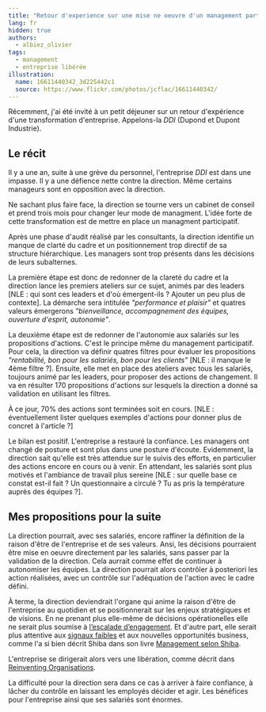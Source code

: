 ```yaml
---
title: "Retour d'experience sur une mise ne oeuvre d'un management participatif."
lang: fr
hidden: true
authors:
  - albiez_olivier
tags:
  - management
  - entreprise libérée
illustration:
  name: 16611440342_3d225442c1
  source: https://www.flickr.com/photos/jcflac/16611440342/
---
```

Récemment, j'ai été invité à un petit déjeuner sur un retour d'expérience d'une transformation d'entreprise.
Appelons-la _DDI_ (Dupond et Dupont Industrie).


## Le récit

Il y a une an, suite à une grève du personnel, l'entreprise _DDI_ est dans une impasse.
Il y a une défience nette contre la direction. Même certains manageurs sont en opposition avec la direction.

Ne sachant plus faire face, la direction se tourne vers un cabinet de conseil et prend trois mois pour changer leur
mode de managment. L'idée forte de cette transformation est de mettre en place un managment participatif.

Après une phase d'audit réalisé par les consultants, la direction identifie un manque de clarté du cadre et un
positionnement trop directif de sa structure hiérarchique. Les managers sont trop présents dans les décisions de
leurs subalternes.

La première étape est donc de redonner de la clareté du cadre et la direction lance les premiers ateliers sur ce sujet,
animés par des leaders [NLE : qui sont ces leaders et d'où émergent-ils ? Ajouter un peu plus de contexte]. La démarche sera intitulée _"performance et plaisir"_ et quatres valeurs émergerons _"bienveillance, accompagnement des équipes, ouverture d'esprit, autonomie"_.

La deuxième étape est de redonner de l'autonomie aux salariés sur les propositions d'actions.
C'est le principe même du management participatif.
Pour cela, la direction va définir quatres filtres pour évaluer les propositions _"rentabilité, bon pour les salariés, bon pour les clients"_ [NLE : il manque le 4ème filtre ?].
Ensuite, elle met en place des ateliers avec tous les salariés, toujours animé par les leaders, pour proposer des actions de changement.
Il va en résulter 170 propositions d'actions sur lesquels la direction a donné sa validation en utilisant les filtres.

À ce jour, 70% des actions sont terminées soit en cours. [NLE : éventuellement lister quelques exemples d'actions pour donner plus de concret à l'article ?]

Le bilan est positif. L'entreprise a restauré la confiance. Les managers ont changé de posture et sont plus dans une posture d'écoute.
Evidemment, la direction sait qu'elle est très attendue sur le suivis des efforts, en particulier des actions encore en cours ou à venir.
En attendant, les salariés sont plus motivés et l'ambiance de travail plus sereine [NLE : sur quelle base ce constat est-il fait ? Un questionnaire a circulé ? Tu as pris la température auprès des équipes ?].


## Mes propositions pour la suite

La direction pourrait, avec ses salariés, encore raffiner la définition de la raison d'être de l'entreprise et de ses valeurs.
Ansi, les décisions pourraient être mise en oeuvre directement par les salariés, sans passer par la validation de la direction.
Cela aurrait comme effet de continuer à autonomiser les équipes.
La direction pourrait alors contrôler à posteriori les action réalisées, avec un contrôle sur l'adéquation de l'action avec le cadre défini.

À terme, la direction deviendrait l'organe qui anime la raison d'être de l'entreprise au quotidien et se positionnerait sur les enjeux stratégiques et de visions. En ne prenant plus elle-même de décisions opérationelles elle ne serait plus soumise à [l’escalade d’engagement].
Et d'autre part, elle serait plus attentive aux [signaux faibles] et aux nouvelles opportunités business, comme l'a si bien décrit Shiba dans son livre [Management selon Shiba].

L'entreprise se dirigerait alors vers une libération, comme décrit dans [Reinventing Organisations].

La difficulté pour la direction sera dans ce cas à arriver à faire confiance, à lâcher du contrôle en laissant les employés décider et agir.
Les bénéfices pour l'entreprise ainsi que ses salariés sont énormes.


[Reinventing Organisations]: /books/reinventing_organisations-laloux_frederic.html
[l’escalade d’engagement]: https://en.wikipedia.org/wiki/Escalation_of_commitment
[signaux faibles]: https://fr.wikipedia.org/wiki/Signaux_faibles
[Management selon Shiba]: /books/management_selon_shiba.html
